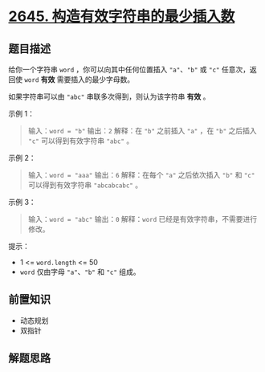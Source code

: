 # [2645. 构造有效字符串的最少插入数](https://leetcode.cn/problems/minimum-additions-to-make-valid-string)

## 题目描述

给你一个字符串 `word` ，你可以向其中任何位置插入 `"a"`、`"b"` 或 `"c"` 任意次，返回使 `word` **有效** 需要插入的最少字母数。

如果字符串可以由 `"abc"` 串联多次得到，则认为该字符串 **有效** 。

示例 1：

> 输入：`word = "b"`
> 输出：`2`
> 解释：在 `"b"` 之前插入 `"a"` ，在 `"b"` 之后插入 `"c"` 可以得到有效字符串 `"abc"` 。

示例 2：

> 输入：`word = "aaa"`
> 输出：`6`
> 解释：在每个 `"a"` 之后依次插入 `"b"` 和 `"c"` 可以得到有效字符串 `"abcabcabc"` 。

示例 3：

> 输入：`word = "abc"`
> 输出：`0`
> 解释：`word` 已经是有效字符串，不需要进行修改。 

提示：

* $1$ <= `word.length` <= $50$
* `word` 仅由字母 `"a"`、`"b"` 和 `"c"` 组成。

## 前置知识

- 动态规划
- 双指针

## 解题思路

